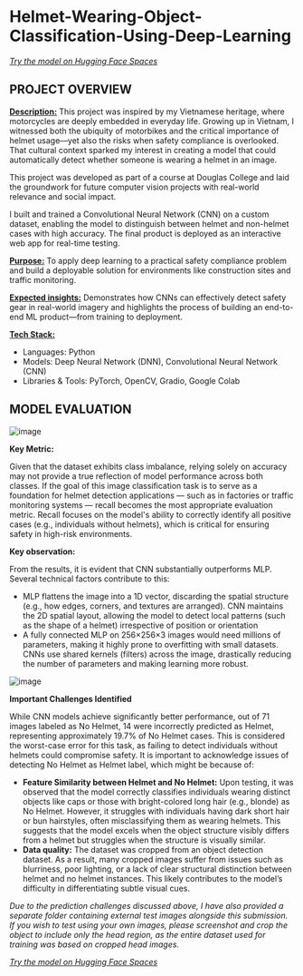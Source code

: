 # Helmet-Wearing-Object-Classification-Using-Deep-Learning

*[Try the model on Hugging Face Spaces](https://huggingface.co/spaces/demile2409/CSIS-3290-Helmet-Image-Classification)*

## PROJECT OVERVIEW

**<ins>Description:</ins>** This project was inspired by my Vietnamese heritage, where motorcycles are deeply embedded in everyday life. Growing up in Vietnam, I witnessed both the ubiquity of motorbikes and the critical importance of helmet usage—yet also the risks when safety compliance is overlooked. That cultural context sparked my interest in creating a model that could automatically detect whether someone is wearing a helmet in an image.

This project was developed as part of a course at Douglas College and laid the groundwork for future computer vision projects with real-world relevance and social impact.

I built and trained a Convolutional Neural Network (CNN) on a custom dataset, enabling the model to distinguish between helmet and non-helmet cases with high accuracy. The final product is deployed as an interactive web app for real-time testing.

**<ins>Purpose:</ins>** To apply deep learning to a practical safety compliance problem and build a deployable solution for environments like construction sites and traffic monitoring.

**<ins>Expected insights:</ins>** Demonstrates how CNNs can effectively detect safety gear in real-world imagery and highlights the process of building an end-to-end ML product—from training to deployment.

**<ins>Tech Stack:</ins>**

- Languages: Python
- Models: Deep Neural Network (DNN), Convolutional Neural Network (CNN)
- Libraries & Tools: PyTorch, OpenCV, Gradio, Google Colab

## MODEL EVALUATION

![image](https://github.com/user-attachments/assets/73ae6135-b79f-4c7a-afa0-c67094961bde)

**Key Metric:**

Given that the dataset exhibits class imbalance, relying solely on accuracy may not provide a true reflection of model performance across both classes. If the goal of this image classification task is to serve as a foundation for helmet detection applications — such as in factories or traffic monitoring systems — recall becomes the most appropriate evaluation metric. Recall focuses on the model's ability to correctly identify all positive cases (e.g., individuals without helmets), which is critical for ensuring safety in high-risk environments.

**Key observation:**

From the results, it is evident that CNN substantially outperforms MLP. Several technical factors contribute to this:

* MLP flattens the image into a 1D vector, discarding the spatial structure (e.g., how edges, corners, and textures are arranged). CNN maintains the 2D spatial layout, allowing the model to detect local patterns (such as the shape of a helmet) irrespective of position or orientation
* A fully connected MLP on 256×256×3 images would need millions of parameters, making it highly prone to overfitting with small datasets. CNNs use shared kernels (filters) across the image, drastically reducing the number of parameters and making learning more robust.

![image](https://github.com/user-attachments/assets/d656e57f-a3a6-4931-bfa7-0bbfb118c513)

**Important Challenges Identified**

While CNN models achieve significantly better performance, out of 71 images labeled as No Helmet, 14 were incorrectly predicted as Helmet, representing approximately 19.7% of No Helmet cases. This is considered the worst-case error for this task, as failing to detect individuals without helmets could compromise safety. It is important to acknowledge issues of detecting No Helmet as Helmet label, which might be because of:

* **Feature Similarity between Helmet and No Helmet:** Upon testing, it was observed that the model correctly classifies individuals wearing distinct objects like caps or those with bright-colored long hair (e.g., blonde) as No Helmet. However, it struggles with individuals having dark short hair or bun hairstyles, often misclassifying them as wearing helmets. This suggests that the model excels when the object structure visibly differs from a helmet but struggles when the structure is visually similar.
* **Data quality:** The dataset was cropped from an object detection dataset. As a result, many cropped images suffer from issues such as blurriness, poor lighting, or a lack of clear structural distinction between helmet and no helmet instances. This likely contributes to the model’s difficulty in differentiating subtle visual cues.

*Due to the prediction challenges discussed above, I have also provided a separate folder containing external test images alongside this submission. If you wish to test using your own images, please screenshot and crop the object to include only the head region, as the entire dataset used for training was based on cropped head images.*

*[Try the model on Hugging Face Spaces](https://huggingface.co/spaces/demile2409/CSIS-3290-Helmet-Image-Classification)*
